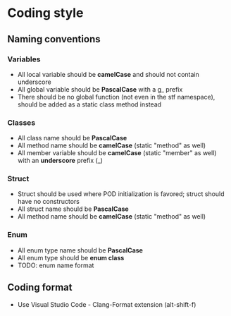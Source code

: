 # Coding style

## Naming conventions

### Variables
- All local variable should be **camelCase** and should not contain underscore
- All global variable should be **PascalCase** with a g_ prefix
- There should be no global function (not even in the stf namespace), should be added as a static class method instead

### Classes
- All class name should be **PascalCase**
- All method name should be **camelCase** (static "method" as well)
- All member variable should be **camelCase** (static "member" as well) with an **underscore** prefix (\_)

### Struct
- Struct should be used where POD initialization is favored; struct should have no constructors
- All struct name should be **PascalCase**
- All method name should be **camelCase** (static "method" as well)

### Enum
- All enum type name should be **PascalCase**
- All enum type should be **enum class**
- TODO: enum name format


## Coding format

- Use Visual Studio Code - Clang-Format extension (alt-shift-f)
